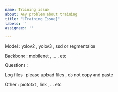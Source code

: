 ```yaml
---
name: Training issue
about: Any problem about training
title: "[Training Issue]"
labels: ''
assignees: ''

---
```


Model : yolov2 , yolov3 , ssd or segmentaion

Backbone : mobilenet , ... , etc

Questions :

Log files : please upload files , do not copy and paste

Other : prototxt , link , ... etc
